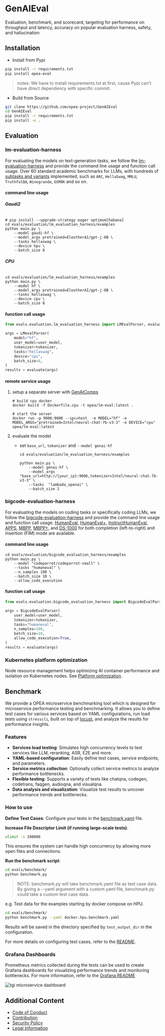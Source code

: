 # GenAIEval
Evaluation, benchmark, and scorecard, targeting for performance on throughput and latency, accuracy on popular evaluation harness, safety, and hallucination

## Installation

- Install from Pypi

```bash
pip install -r requirements.txt
pip install opea-eval
```
> notes: We have to install requirements.txt at first, cause Pypi can't have direct dependency with specific commit.

- Build from Source

```bash
git clone https://github.com/opea-project/GenAIEval
cd GenAIEval
pip install -r requirements.txt
pip install -e .
```

## Evaluation
### lm-evaluation-harness
For evaluating the models on text-generation tasks, we follow the [lm-evaluation-harness](https://github.com/EleutherAI/lm-evaluation-harness/) and provide the command line usage and function call usage. Over 60 standard academic benchmarks for LLMs, with hundreds of [subtasks and variants](https://github.com/EleutherAI/lm-evaluation-harness/tree/v0.4.2/lm_eval/tasks) implemented, such as `ARC`, `HellaSwag`, `MMLU`, `TruthfulQA`, `Winogrande`, `GSM8K` and so on.
#### command line usage

##### Gaudi2
```shell

# pip install --upgrade-strategy eager optimum[habana]
cd evals/evaluation/lm_evaluation_harness/examples
python main.py \
    --model gaudi-hf \
    --model_args pretrained=EleutherAI/gpt-j-6B \
    --tasks hellaswag \
    --device hpu \
    --batch_size 8
```


##### CPU
```shell

cd evals/evaluation/lm_evaluation_harness/examples
python main.py \
    --model hf \
    --model_args pretrained=EleutherAI/gpt-j-6B \
    --tasks hellaswag \
    --device cpu \
    --batch_size 8
```
#### function call usage
```python
from evals.evaluation.lm_evaluation_harness import LMEvalParser, evaluate

args = LMevalParser(
    model="hf",
    user_model=user_model,
    tokenizer=tokenizer,
    tasks="hellaswag",
    device="cpu",
    batch_size=8,
)
results = evaluate(args)
```

#### remote service usage

1. setup a separate server with [GenAIComps](https://github.com/opea-project/GenAIComps/tree/main/comps/llms/utils/lm-eval/README.md)

   ```
   # build cpu docker
   docker build -f Dockerfile.cpu -t opea/lm-eval:latest .

   # start the server
   docker run -p 9006:9006 --ipc=host  -e MODEL="hf" -e MODEL_ARGS="pretrained=Intel/neural-chat-7b-v3-3" -e DEVICE="cpu" opea/lm-eval:latest
   ```

2. evaluate the model

   - set `base_url`, `tokenizer` and `--model genai-hf`

     ```
     cd evals/evaluation/lm_evaluation_harness/examples

     python main.py \
         --model genai-hf \
         --model_args "base_url=http://{your_ip}:9006,tokenizer=Intel/neural-chat-7b-v3-3" \
         --tasks  "lambada_openai" \
         --batch_size 2
     ```

### bigcode-evaluation-harness
For evaluating the models on coding tasks or specifically coding LLMs, we follow the [bigcode-evaluation-harness](https://github.com/bigcode-project/bigcode-evaluation-harness) and provide the command line usage and function call usage. [HumanEval](https://huggingface.co/datasets/openai_humaneval), [HumanEval+](https://huggingface.co/datasets/evalplus/humanevalplus), [InstructHumanEval](https://huggingface.co/datasets/codeparrot/instructhumaneval), [APPS](https://huggingface.co/datasets/codeparrot/apps), [MBPP](https://huggingface.co/datasets/mbpp), [MBPP+](https://huggingface.co/datasets/evalplus/mbppplus), and [DS-1000](https://github.com/HKUNLP/DS-1000/) for both completion (left-to-right) and insertion (FIM) mode are available.
#### command line usage

```shell
cd evals/evaluation/bigcode_evaluation_harness/examples
python main.py \
    --model "codeparrot/codeparrot-small" \
    --tasks "humaneval" \
    --n_samples 100 \
    --batch_size 10 \
    --allow_code_execution
```

#### function call usage
```python
from evals.evaluation.bigcode_evaluation_harness import BigcodeEvalParser, evaluate

args = BigcodeEvalParser(
    user_model=user_model,
    tokenizer=tokenizer,
    tasks="humaneval",
    n_samples=100,
    batch_size=10,
    allow_code_execution=True,
)
results = evaluate(args)
```

### Kubernetes platform optimization

Node resource management helps optimizing AI container performance and
isolation on Kubernetes nodes. See [Platform
optimization](doc/platform-optimization/README.md).


## Benchmark

We provide a OPEA microservice benchmarking tool which is designed for microservice performance testing and benchmarking. It allows you to define test cases for various services based on YAML configurations, run load tests using `stresscli`, built on top of [locust](https://github.com/locustio/locust), and analyze the results for performance insights.

### Features

- **Services load testing**: Simulates high concurrency levels to test services like LLM, reranking, ASR, E2E and more.
- **YAML-based configuration**: Easily define test cases, service endpoints, and parameters.
- **Service metrics collection**: Optionally collect service metrics to analyze performance bottlenecks.
- **Flexible testing**: Supports a variety of tests like chatqna, codegen, codetrans, faqgen, audioqna, and visualqna.
- **Data analysis and visualization**: Visualize test results to uncover performance trends and bottlenecks.

### How to use

**Define Test Cases**: Configure your tests in the [benchmark.yaml](./evals/benchmark/benchmark.py) file.

**Increase File Descriptor Limit (if running large-scale tests)**:

```bash
ulimit -n 100000
```

This ensures the system can handle high concurrency by allowing more open files and connections.

**Run the benchmark script**:

```bash
cd evals/benchmark/
python benchmark.py
```

> NOTE: benchmark.py will take benchmark.yaml file as test case data.  
> By giving a --yaml argument with a custom yaml file, benchmark.py could take a custom test case data.

e.g.
Test data for the examples starting by docker compose on HPU.  
```bash
cd evals/benchmark/
python benchmark.py --yaml docker.hpu.benchmark.yaml
```

Results will be saved in the directory specified by `test_output_dir` in the configuration.


For more details on configuring test cases, refer to the [README](./evals/benchmark/README.md).


### Grafana Dashboards
Prometheus metrics collected during the tests can be used to create Grafana dashboards for visualizing performance trends and monitoring bottlenecks. For more information, refer to the [Grafana README](./evals/benchmark/grafana/README.md)

![tgi microservice dashboard](./assets/grafana_dashboard.png)

## Additional Content
- [Code of Conduct](https://github.com/opea-project/docs/tree/main/community/CODE_OF_CONDUCT.md)
- [Contribution](https://github.com/opea-project/docs/tree/main/community/CONTRIBUTING.md)
- [Security Policy](https://github.com/opea-project/docs/tree/main/community/SECURITY.md)
- [Legal Information](LEGAL_INFORMATION.md)
